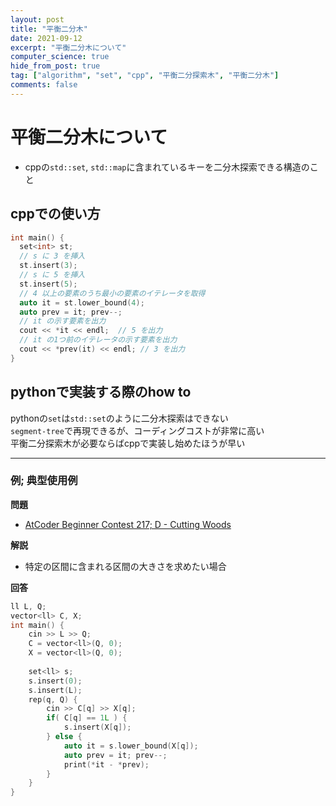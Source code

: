 ```yaml
---
layout: post
title: "平衡二分木"
date: 2021-09-12
excerpt: "平衡二分木について"
computer_science: true
hide_from_post: true
tag: ["algorithm", "set", "cpp", "平衡二分探索木", "平衡二分木"]
comments: false
---
```


# 平衡二分木について
 - cppの`std::set`, `std::map`に含まれているキーを二分木探索できる構造のこと

## cppでの使い方

```cpp
int main() {
  set<int> st;
  // s に 3 を挿入 
  st.insert(3);
  // s に 5 を挿入
  st.insert(5);
  // 4 以上の要素のうち最小の要素のイテレータを取得
  auto it = st.lower_bound(4); 
  auto prev = it; prev--;
  // it の示す要素を出力
  cout << *it << endl;  // 5 を出力
  // it の1つ前のイテレータの示す要素を出力
  cout << *prev(it) << endl; // 3 を出力
}
```

## pythonで実装する際のhow to
pythonの`set`は`std::set`のように二分木探索はできない  
`segment-tree`で再現できるが、コーディングコストが非常に高い  
平衡二分探索木が必要ならばcppで実装し始めたほうが早い  

---

### 例; 典型使用例
 
**問題**  
 - [AtCoder Beginner Contest 217; D - Cutting Woods](https://atcoder.jp/contests/abc217/tasks/abc217_d)

**解説**  
 - 特定の区間に含まれる区間の大きさを求めたい場合

**回答**  

```cpp
ll L, Q;
vector<ll> C, X;
int main() {
    cin >> L >> Q;
    C = vector<ll>(Q, 0);
    X = vector<ll>(Q, 0);
 
    set<ll> s;
    s.insert(0);
    s.insert(L);
    rep(q, Q) {
        cin >> C[q] >> X[q];
        if( C[q] == 1L ) {
            s.insert(X[q]);
        } else {
            auto it = s.lower_bound(X[q]);
            auto prev = it; prev--;
            print(*it - *prev);
        }
    }
}
```


